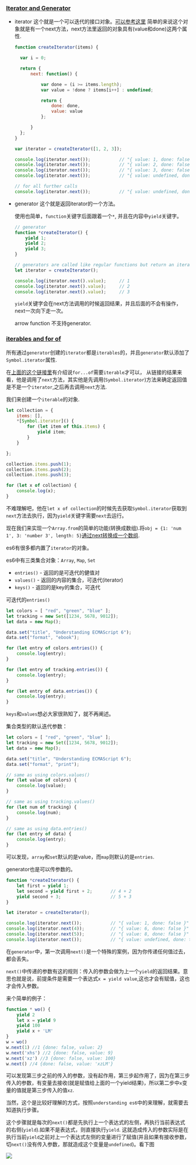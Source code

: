 ### [Iterator and Generator](https://leanpub.com/understandinges6/read#leanpub-auto-iterators-and-generators)

- iterator 
  这个就是一个可以迭代的接口对象。[可以参考这里](https://github.com/xiaohesong/til/blob/master/front-end/javascript/objects/iterator.md)
  简单的来说这个对象就是有一个next方法，next方法里返回的对象具有(value和done)这两个属性.
  
  ```js
  function createIterator(items) {

    var i = 0;

    return {
        next: function() {

            var done = (i >= items.length);
            var value = !done ? items[i++] : undefined;

            return {
                done: done,
                value: value
            };

        }
    };
  }

  var iterator = createIterator([1, 2, 3]);

  console.log(iterator.next());           // "{ value: 1, done: false }"
  console.log(iterator.next());           // "{ value: 2, done: false }"
  console.log(iterator.next());           // "{ value: 3, done: false }"
  console.log(iterator.next());           // "{ value: undefined, done: true }"

  // for all further calls
  console.log(iterator.next());           // "{ value: undefined, done: true }"
  ```
- generator
  这个就是返回iterator的一个方法。
  
  使用也简单，`function`关键字后面跟着一个`*`, 并且在内容中`yield`关键字。
  
  ```js
  // generator
  function *createIterator() {
      yield 1;
      yield 2;
      yield 3;
  }

  // generators are called like regular functions but return an iterator
  let iterator = createIterator();

  console.log(iterator.next().value);     // 1
  console.log(iterator.next().value);     // 2
  console.log(iterator.next().value);     // 3
  ```
  
  `yield`关键字会在next方法调用的时候返回结果，并且后面的不会有操作，next一次向下走一次。
  
  arrow function 不支持generator.
  
  
### [iterables and for of](https://leanpub.com/understandinges6/read#leanpub-auto-iterables-and-for-of)
所有通过`generator`创建的`iterator`都是`iterables`的，并且`generator`默认添加了`Symbol.iterator`属性.

在[上面的这个链接里](https://github.com/xiaohesong/til/blob/master/front-end/javascript/objects/iterator.md)有介绍说`for...of`需要`iterable`才可以，
从链接的结果来看，他是调用了`next`方法，其实他是先调用(`Symbol.iterator`)方法来确定返回值是不是一个`iterator`,之后再去调用`next`方法.

我们来创建一个`iterable`的对象.

```js
let collection = {
    items: [],
    *[Symbol.iterator]() {
        for (let item of this.items) {
            yield item;
        }
    }

};

collection.items.push(1);
collection.items.push(2);
collection.items.push(3);

for (let x of collection) {
    console.log(x);
}
```

不难理解吧，他在`let x of collection`的时候先去获取`Symbol.iterator`获取到`next`方法去执行，因为`yield`关键字需要`next`去运行。

现在我们来实现一个`Array.from`的简单的功能(转换成数组).将`obj = {1: 'num 1', 3: 'number 3', length: 5}`[通过next转换成一个数组](https://github.com/xiaohesong/TIL/blob/master/front-end/javascript/objects/examples/iterator.md#example1).

es6有很多都内置了`iterator`的对象。

es6中有三类集合对象：`Array`, `Map`, `Set`

- `entries()` - 返回的是可迭代的健值对
- `values()` - 返回的内容的集合，可迭代(iterator)
- `keys()` - 返回的是key的集合，可迭代

可迭代的`entries()`
```js
let colors = [ "red", "green", "blue" ];
let tracking = new Set([1234, 5678, 9012]);
let data = new Map();

data.set("title", "Understanding ECMAScript 6");
data.set("format", "ebook");

for (let entry of colors.entries()) {
    console.log(entry);
}

for (let entry of tracking.entries()) {
    console.log(entry);
}

for (let entry of data.entries()) {
    console.log(entry);
}
```

`keys`和`values`想必大家很熟知了，就不再阐述。

集合类型的默认迭代参数：

```js
let colors = [ "red", "green", "blue" ];
let tracking = new Set([1234, 5678, 9012]);
let data = new Map();

data.set("title", "Understanding ECMAScript 6");
data.set("format", "print");

// same as using colors.values()
for (let value of colors) {
    console.log(value);
}

// same as using tracking.values()
for (let num of tracking) {
    console.log(num);
}

// same as using data.entries()
for (let entry of data) {
    console.log(entry);
}
```

可以发现，`array`和`set`默认的是value，而`map`则默认的是`entries`.

generator也是可以传参数的。

```js
function *createIterator() {
    let first = yield 1;
    let second = yield first + 2;       // 4 + 2
    yield second + 3;                   // 5 + 3
}

let iterator = createIterator();

console.log(iterator.next());           // "{ value: 1, done: false }"
console.log(iterator.next(4));          // "{ value: 6, done: false }"
console.log(iterator.next(5));          // "{ value: 8, done: false }"
console.log(iterator.next());           // "{ value: undefined, done: true }"
```

在`generator`中，第一次调用`next()`是一个特殊的案例，因为你传递任何值过去，都会丢失。

`next()`中传递的参数有这的规则：传入的参数会做为上一个`yield`的返回结果。意思也就是说，前提条件是需要一个表达式`x = yield value`,这也才会有赋值，这也才会传入参数。

来个简单的例子：
```js
function * wo() {
	yield 2
	let x = yield 9
	yield 100
	yield x + 'LM'
}
w = wo()
w.next(1) //1 {done: false, value: 2}
w.next('xhs') //2 {done: false, value: 9}
w.next('xz') //3 {done: false, value: 100}
w.next() //4 {done: false, value: 'xzLM'}
```
可以发现第三步之前的传入的参数，没有起作用，第三步起作用了，因为在第三步传入的参数，有变量去接收(就是赋值给上面的一个yield结果)，所以第二步中`x`变量的值就是第三步传入的值`xz`.

当然，这个是比较好理解的方式，按照`understanding es6`中的来理解，就需要去知道执行步骤。

这个步骤就是每次的`next()`都是先执行上一个表达式的左侧，再执行当前表达式的右侧(`yield`).如果不是表达式，则直接执行`yield`. 这就造成传入的参数实际是在执行当前`yield`之前对上一个表达式左侧的变量进行了赋值(并且如果有接收参数，切`next()`没有传入参数，那就造成这个变量是`undefined`)。看下图

![](https://github.com/xiaohesong/TIL/blob/master/assets/front-end/imgs/generatorFunction.png)
